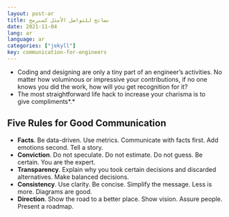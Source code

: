 ```yaml
---
layout: post-ar
title: نصائح للتواصل الأمثل كمبرمج
date: 2021-11-04
lang: ar
language: ar
categories: ["jekyll"]
key: communication-for-engineers
---
```


- Coding and designing are only a tiny part of an engineer’s activities. No matter how voluminous or impressive your
contributions, if no one knows you did the work, how will you get recognition for it?
- The most straightforward life hack to increase your charisma is to give compliments*.*

## Five Rules for Good Communication

- **Facts**. Be data-driven. Use metrics. Communicate with facts first. Add emotions second. Tell a story.
- **Conviction**. Do not speculate. Do not estimate. Do not guess. Be certain. You are the expert.
- **Transparency**. Explain why you took certain decisions and discarded alternatives. Make balanced decisions.
- **Consistency**. Use clarity. Be concise. Simplify the message. Less is more. Diagrams are good.
- **Direction**. Show the road to a better place. Show vision. Assure people. Present a roadmap.